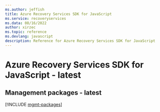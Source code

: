 ```yaml
---
ms.author: jeffish
title: Azure Recovery Services SDK for JavaScript
ms.service: recoveryservices
ms.data: 08/16/2022
author: xirzec
ms.topic: reference
ms.devlang: javascript
description: Reference for Azure Recovery Services SDK for JavaScript
---
```

# Azure Recovery Services SDK for JavaScript - latest

## Management packages - latest
[!INCLUDE [mgmt-packages](recovery-services-mgmt-index.md)]